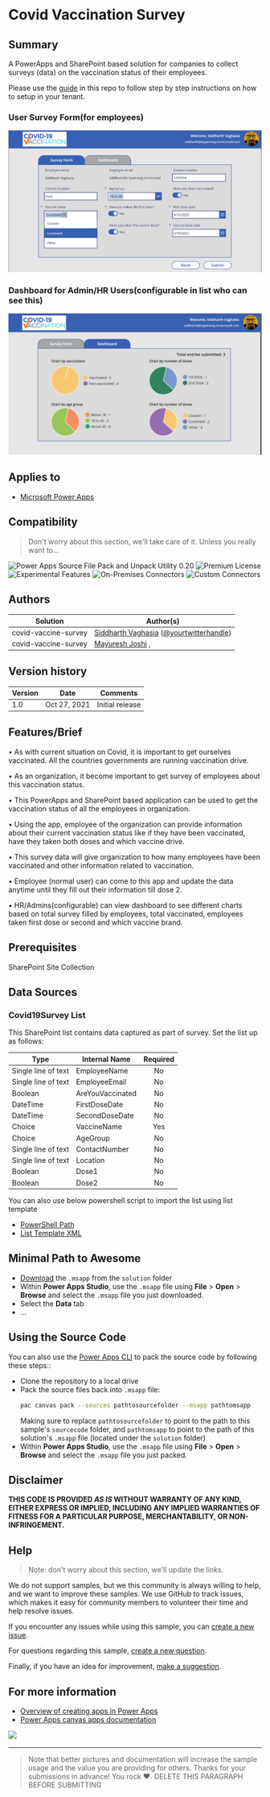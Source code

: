 # Covid Vaccination Survey

## Summary

A PowerApps and SharePoint based solution for companies to collect surveys (data) on the vaccination status of their employees.

Please use the [guide](assets/Covid19VaccinationSurvey%20Setup%20Guide.docx) in this repo to follow step by step instructions on how to setup in your tenant.

### User Survey Form(for employees)

![User Survey Form(for employees)](assets/1.png)


### Dashboard for Admin/HR Users(configurable in list who can see this)

![Dashboard for Admin/HR Users(configurable in list who can see this)](assets/2.png)

## Applies to

* [Microsoft Power Apps](https://docs.microsoft.com/powerapps/)


## Compatibility

> Don't worry about this section, we'll take care of it. Unless you really want to...

![Power Apps Source File Pack and Unpack Utility 0.20](https://img.shields.io/badge/Packing%20Tool-0.20-green.svg)
![Premium License](https://img.shields.io/badge/Premium%20License-Not%20Required-green.svg "Premium Power Apps license not required")
![Experimental Features](https://img.shields.io/badge/Experimental%20Features-No-green.svg "Does not rely on experimental features")
![On-Premises Connectors](https://img.shields.io/badge/On--Premises%20Connectors-No-green.svg "Does not use on-premise connectors")
![Custom Connectors](https://img.shields.io/badge/Custom%20Connectors-Not%20Required-green.svg "Does not use custom connectors")

## Authors

Solution|Author(s)
--------|---------
covid-vaccine-survey | [Siddharth Vaghasia](https://github.com/siddharth-vaghasia) ([@yourtwitterhandle](https://twitter.com/siddh_me))
covid-vaccine-survey | [Mayuresh Joshi](https://www.linkedin.com/in/mayure5h/) , 

## Version history

Version|Date|Comments
-------|----|--------
1.0|Oct 27, 2021|Initial release

## Features/Brief

•	As with current situation on Covid, it is important to get ourselves vaccinated. All the countries governments are running vaccination drive. 

•	As an organization, it become important to get survey of employees about this vaccination status. 

•	This PowerApps and SharePoint based application can be used to get the vaccination status of all the employees in organization. 

•	Using the app, employee of the organization can provide information about their current vaccination status like if they have been vaccinated, have they taken both doses and which vaccine drive. 

•	This survey data will give organization to how many employees have been vaccinated and other information related to vaccination.

•	Employee (normal user) can come to this app and update the data anytime until they fill out their information till dose 2. 

•	HR/Admins(configurable) can view dashboard to see different charts based on total survey filled by employees, total vaccinated, employees taken first dose or second and which vaccine brand.

## Prerequisites

SharePoint Site Collection

## Data Sources

### Covid19Survey List

This SharePoint list contains data captured as part of survey.  Set the list up as follows:

|Type|Internal Name|Required|
|---|---|:---:|
|Single line of text|EmployeeName|No|
|Single line of text|EmployeeEmail|No|
|Boolean|AreYouVaccinated|No|
|DateTime|FirstDoseDate|No|
|DateTime|SecondDoseDate|No|
|Choice|VaccineName|Yes| 
|Choice|AgeGroup|No|
|Single line of text|ContactNumber|No|
|Single line of text|Location|No|
|Boolean|Dose1|No|
|Boolean|Dose2|No|

You can also use below powershell script to import the list using list template

* [PowerShell Path](assets/Importlist.ps1)
* [List Template XML](assets/CovidVaccineSurveyList.xml)


## Minimal Path to Awesome

* [Download](solution/Covid-19VaccinationSurvey.msapp) the `.msapp` from the `solution` folder
* Within **Power Apps Studio**, use the `.msapp` file using **File** > **Open** > **Browse** and select the `.msapp` file you just downloaded.
* Select the **Data** tab
* ...

## Using the Source Code

You can also use the [Power Apps CLI](https://docs.microsoft.com/powerapps/developer/data-platform/powerapps-cli) to pack the source code by following these steps::

* Clone the repository to a local drive
* Pack the source files back into `.msapp` file:
  ```bash
  pac canvas pack --sources pathtosourcefolder --msapp pathtomsapp
  ```
  Making sure to replace `pathtosourcefolder` to point to the path to this sample's `sourcecode` folder, and `pathtomsapp` to point to the path of this solution's `.msapp` file (located under the `solution` folder)
* Within **Power Apps Studio**, use the `.msapp` file using **File** > **Open** > **Browse** and select the `.msapp` file you just packed.

## Disclaimer

**THIS CODE IS PROVIDED *AS IS* WITHOUT WARRANTY OF ANY KIND, EITHER EXPRESS OR IMPLIED, INCLUDING ANY IMPLIED WARRANTIES OF FITNESS FOR A PARTICULAR PURPOSE, MERCHANTABILITY, OR NON-INFRINGEMENT.**

## Help

> Note: don't worry about this section, we'll update the links.

We do not support samples, but we this community is always willing to help, and we want to improve these samples. We use GitHub to track issues, which makes it easy for  community members to volunteer their time and help resolve issues.

If you encounter any issues while using this sample, you can [create a new issue](https://github.com/pnp/powerapps-samples/issues/new?assignees=&labels=Needs%3A+Triage+%3Amag%3A%2Ctype%3Abug-suspected&template=bug-report.yml&sample=YOURSAMPLENAME&authors=@YOURGITHUBUSERNAME&title=YOURSAMPLENAME%20-%20).

For questions regarding this sample, [create a new question](https://github.com/pnp/powerapps-samples/issues/new?assignees=&labels=Needs%3A+Triage+%3Amag%3A%2Ctype%3Abug-suspected&template=question.yml&sample=YOURSAMPLENAME&authors=@YOURGITHUBUSERNAME&title=YOURSAMPLENAME%20-%20).

Finally, if you have an idea for improvement, [make a suggestion](https://github.com/pnp/powerapps-samples/issues/new?assignees=&labels=Needs%3A+Triage+%3Amag%3A%2Ctype%3Abug-suspected&template=suggestion.yml&sample=YOURSAMPLENAME&authors=@YOURGITHUBUSERNAME&title=YOURSAMPLENAME%20-%20).

## For more information

- [Overview of creating apps in Power Apps](https://docs.microsoft.com/powerapps/maker/)
- [Power Apps canvas apps documentation](https://docs.microsoft.com/en-us/powerapps/maker/canvas-apps/)


<img src="https://telemetry.sharepointpnp.com/powerapps-samples/samples/covid-vaccine-survey" />

---
> Note that better pictures and documentation will increase the sample usage and the value you are providing for others. Thanks for your submissions in advance! You rock ❤.
> DELETE THIS PARAGRAPH BEFORE SUBMITTING
